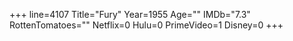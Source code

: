 +++
line=4107
Title="Fury"
Year=1955
Age=""
IMDb="7.3"
RottenTomatoes=""
Netflix=0
Hulu=0
PrimeVideo=1
Disney=0
+++

